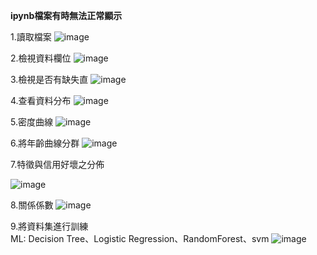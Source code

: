 **ipynb檔案有時無法正常顯示** 

1.讀取檔案
<img src="https://github.com/cherry3131/Work-ML-IRIS/assets/140130666/16cd53cb-8ce6-481b-a2a2-971de9ba3c7f" alt="image" style="max-width: 100%; height: auto;">


2.檢視資料欄位
<img src="https://github.com/cherry3131/Work-ML-IRIS/assets/140130666/444bfb60-3d8b-4ca6-844d-b1b9878fc44d" alt="image" style="max-width: 100%; height: auto;">

3.檢視是否有缺失直
<img src="https://github.com/cherry3131/Work-ML-IRIS/assets/140130666/975527a2-df6b-4c2a-8904-d3f47bd012a3" alt="image" style="max-width: 100%; height: auto;">


4.查看資料分布
<img src="https://github.com/cherry3131/Work-ML-IRIS/assets/140130666/3e35236d-692d-4dfa-ba71-a43a0c31545a" alt="image" style="max-width: 100%; height: auto;">

5.密度曲線
<img src="https://github.com/cherry3131/Work-ML-IRIS/assets/140130666/69c3676e-f2c5-4279-83e0-2c1fb6d438ef" alt="image" style="max-width: 100%; height: auto;">


6.將年齡曲線分群
<img src="https://github.com/cherry3131/Work-ML-IRIS/assets/140130666/f67c29be-ccfa-4591-b0fc-9de960abd8ff" alt="image" style="max-width: 100%; height: auto;">


7.特徵與信用好壞之分佈

<img src="https://github.com/cherry3131/Work-ML-IRIS/assets/140130666/8f4d5269-47e0-4163-848c-c30e84c076c2" alt="image" style="max-width: 100%; height: auto;">


8.關係係數
<img src="https://github.com/cherry3131/Work-ML-IRIS/assets/140130666/56db31b1-2ed2-43de-84d0-19c6b262cf97" alt="image" style="max-width: 100%; height: auto;">

9.將資料集進行訓練  
ML: Decision Tree、Logistic Regression、RandomForest、svm
<img src="https://github.com/cherry3131/Work-ML-German_Credit/assets/140130666/b0404063-5234-4527-81b6-af82f65810c6" alt="image" style="max-width: 100%; height: auto;">









